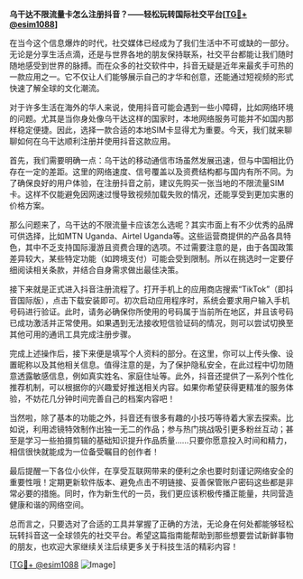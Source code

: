 **乌干达不限流量卡怎么注册抖音？——轻松玩转国际社交平台[[TG💪+ @esim1088](https://t.me/s/esim1088)]**

在当今这个信息爆炸的时代，社交媒体已经成为了我们生活中不可或缺的一部分。无论是分享生活点滴，还是与世界各地的朋友保持联系，社交平台都能让我们随时随地感受到世界的脉搏。而在众多的社交软件中，抖音无疑是近年来最炙手可热的一款应用之一。它不仅让人们能够展示自己的才华和创意，还能通过短视频的形式快速了解全球的文化潮流。

对于许多生活在海外的华人来说，使用抖音可能会遇到一些小障碍，比如网络环境的问题。尤其是当你身处像乌干达这样的国家时，本地网络服务可能并不如国内那样稳定便捷。因此，选择一款合适的本地SIM卡显得尤为重要。今天，我们就来聊聊如何在乌干达顺利注册并使用抖音这款应用。

首先，我们需要明确一点：乌干达的移动通信市场虽然发展迅速，但与中国相比仍存在一定的差距。这里的网络速度、信号覆盖以及资费结构都与国内有所不同。为了确保良好的用户体验，在注册抖音之前，建议先购买一张当地的不限流量SIM卡。这样不仅能避免因网速过慢导致视频加载失败的情况，还能享受到更加实惠的价格方案。

那么问题来了，乌干达的不限流量卡应该怎么选呢？其实市面上有不少优秀的品牌可供选择，比如MTN Uganda、Airtel Uganda等。这些运营商提供的产品各具特色，其中不乏支持国际漫游且资费合理的选项。不过需要注意的是，由于各国政策差异较大，某些特定功能（如跨境支付）可能会受到限制。所以在挑选时一定要仔细阅读相关条款，并结合自身需求做出最佳决策。

接下来就是正式进入抖音注册流程了。打开手机上的应用商店搜索“TikTok”（即抖音国际版），点击下载安装即可。初次启动应用程序时，系统会要求用户输入手机号码进行验证。此时，请务必确保你所使用的号码属于当前所在地区，并且该号码已成功激活并正常使用。如果遇到无法接收短信验证码的情况，则可以尝试切换至其他可用的通讯工具完成注册步骤。

完成上述操作后，接下来便是填写个人资料的部分。在这里，你可以上传头像、设置昵称以及其他相关信息。值得注意的是，为了保护隐私安全，在此过程中切勿随意透露敏感信息，例如真实姓名、家庭住址等。此外，抖音还提供了一系列个性化推荐机制，可以根据你的兴趣爱好推送相关内容。如果你希望获得更精准的服务体验，不妨花几分钟时间完善自己的档案内容吧！

当然啦，除了基本的功能之外，抖音还有很多有趣的小技巧等待着大家去探索。比如说，利用滤镜特效制作出独一无二的作品；参与热门挑战吸引更多粉丝互动；甚至是学习一些拍摄剪辑的基础知识提升作品质量……只要你愿意投入时间和精力，相信很快就能成为一位备受瞩目的创作者！

最后提醒一下各位小伙伴，在享受互联网带来的便利之余也要时刻谨记网络安全的重要性哦！定期更新软件版本、避免点击不明链接、妥善保管账户密码这些都是非常必要的措施。同时，作为新生代的一员，我们更应该积极传播正能量，共同营造健康和谐的网络空间。

总而言之，只要选对了合适的工具并掌握了正确的方法，无论身在何处都能够轻松玩转抖音这一全球领先的社交平台。希望这篇指南能帮助到那些想要尝试新鲜事物的朋友，也欢迎大家继续关注后续更多关于科技生活的精彩内容！

[[TG💪+ @esim1088](https://t.me/s/esim1088) ![Image](https://i.postimg.cc/4NQfJmqS/Snipaste-2025-05-13-00-14-12.png)]